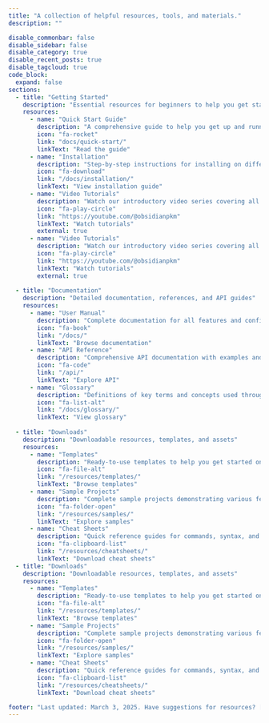 ```yaml
---
title: "A collection of helpful resources, tools, and materials."
description: ""

disable_commonbar: false
disable_sidebar: false
disable_category: true
disable_recent_posts: true
disable_tagcloud: true
code_block:
  expand: false
sections:
  - title: "Getting Started"
    description: "Essential resources for beginners to help you get started quickly"
    resources:
      - name: "Quick Start Guide"
        description: "A comprehensive guide to help you get up and running in minutes"
        icon: "fa-rocket"
        link: "docs/quick-start/"
        linkText: "Read the guide"
      - name: "Installation"
        description: "Step-by-step instructions for installing on different platforms"
        icon: "fa-download"
        link: "/docs/installation/"
        linkText: "View installation guide"
      - name: "Video Tutorials"
        description: "Watch our introductory video series covering all the basics"
        icon: "fa-play-circle"
        link: "https://youtube.com/@obsidianpkm"
        linkText: "Watch tutorials"
        external: true
      - name: "Video Tutorials"
        description: "Watch our introductory video series covering all the basics"
        icon: "fa-play-circle"
        link: "https://youtube.com/@obsidianpkm"
        linkText: "Watch tutorials"
        external: true
  
  - title: "Documentation"
    description: "Detailed documentation, references, and API guides"
    resources:
      - name: "User Manual"
        description: "Complete documentation for all features and configurations"
        icon: "fa-book"
        link: "/docs/"
        linkText: "Browse documentation"
      - name: "API Reference"
        description: "Comprehensive API documentation with examples and use cases"
        icon: "fa-code"
        link: "/api/"
        linkText: "Explore API"
      - name: "Glossary"
        description: "Definitions of key terms and concepts used throughout our documentation"
        icon: "fa-list-alt"
        link: "/docs/glossary/"
        linkText: "View glossary"
  
  - title: "Downloads"
    description: "Downloadable resources, templates, and assets"
    resources:
      - name: "Templates"
        description: "Ready-to-use templates to help you get started on your projects"
        icon: "fa-file-alt"
        link: "/resources/templates/"
        linkText: "Browse templates"
      - name: "Sample Projects"
        description: "Complete sample projects demonstrating various features and use cases"
        icon: "fa-folder-open"
        link: "/resources/samples/"
        linkText: "Explore samples"
      - name: "Cheat Sheets"
        description: "Quick reference guides for commands, syntax, and common tasks"
        icon: "fa-clipboard-list"
        link: "/resources/cheatsheets/"
        linkText: "Download cheat sheets"
  - title: "Downloads"
    description: "Downloadable resources, templates, and assets"
    resources:
      - name: "Templates"
        description: "Ready-to-use templates to help you get started on your projects"
        icon: "fa-file-alt"
        link: "/resources/templates/"
        linkText: "Browse templates"
      - name: "Sample Projects"
        description: "Complete sample projects demonstrating various features and use cases"
        icon: "fa-folder-open"
        link: "/resources/samples/"
        linkText: "Explore samples"
      - name: "Cheat Sheets"
        description: "Quick reference guides for commands, syntax, and common tasks"
        icon: "fa-clipboard-list"
        link: "/resources/cheatsheets/"
        linkText: "Download cheat sheets"

footer: "Last updated: March 3, 2025. Have suggestions for resources? [Contact us](/contact/)."
---
```



